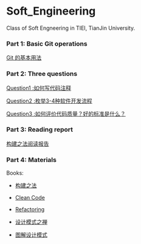 # Soft_Engineering
Class of Soft Engneering in TIEI, TianJin University.

### Part 1: Basic Git operations

[Git 的基本用法](git_basics.md)

### Part 2: Three questions

[Question1 :如何写代码注释](./questions/Q1.如何写注释.md)

[Question2 :枚举3-4种软件开发流程](./questions/Q2.枚举3-4种软件开发流程.md)

[Question3 :如何评价代码质量？好的标准是什么？](questions/Q3整洁的代码就是好的代码.md)

### Part 3: Reading report

[构建之法阅读报告](./questions/构建之法阅读报告.md)

### Part 4: Materials

Books:   

- [构建之法](./materias/构建之法.pdf)    

- [Clean Code](https://github.com/mmmmmmiracle/Soft_Engineering/blob/master/materias/Clean%20Code.pdf)  

- [Refactoring](https://github.com/mmmmmmiracle/Soft_Engineering/blob/master/materias/Refactoring_%20Improving%20the%20Design%20of%20Existing%20Code.pdf)    


- [设计模式之禅](./materias/设计模式之禅（第2版）.pdf)  


- [图解设计模式](./materias/图解设计模式.pdf)  

  
